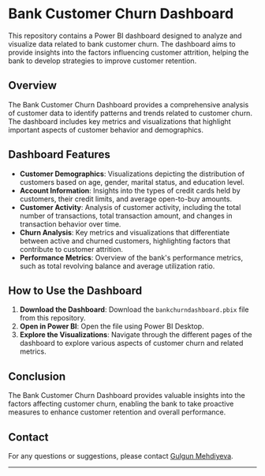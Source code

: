 # Bank Customer Churn Dashboard

This repository contains a Power BI dashboard designed to analyze and visualize data related to bank customer churn. The dashboard aims to provide insights into the factors influencing customer attrition, helping the bank to develop strategies to improve customer retention.

## Overview

The Bank Customer Churn Dashboard provides a comprehensive analysis of customer data to identify patterns and trends related to customer churn. The dashboard includes key metrics and visualizations that highlight important aspects of customer behavior and demographics.

## Dashboard Features

- **Customer Demographics**: Visualizations depicting the distribution of customers based on age, gender, marital status, and education level.
- **Account Information**: Insights into the types of credit cards held by customers, their credit limits, and average open-to-buy amounts.
- **Customer Activity**: Analysis of customer activity, including the total number of transactions, total transaction amount, and changes in transaction behavior over time.
- **Churn Analysis**: Key metrics and visualizations that differentiate between active and churned customers, highlighting factors that contribute to customer attrition.
- **Performance Metrics**: Overview of the bank's performance metrics, such as total revolving balance and average utilization ratio.



## How to Use the Dashboard

1. **Download the Dashboard**: Download the `bankchurndashboard.pbix` file from this repository.
2. **Open in Power BI**: Open the file using Power BI Desktop.
3. **Explore the Visualizations**: Navigate through the different pages of the dashboard to explore various aspects of customer churn and related metrics.

## Conclusion

The Bank Customer Churn Dashboard provides valuable insights into the factors affecting customer churn, enabling the bank to take proactive measures to enhance customer retention and overall performance.

## Contact

For any questions or suggestions, please contact [Gulgun Mehdiyeva](mailto:julie.mehdiyeva@gmail.com).

---


